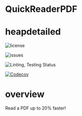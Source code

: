# QuickReaderPDF
# heapdetailed
![license](https://img.shields.io/badge/license-MIT-blue)

![issues](https://img.shields.io/github/issues/Sbhat92/QuickReaderPDF)


![Linting, Testing Status](https://github.com/your-username/your-repo-name/actions/workflows/linting-testing.yml/badge.svg?branch=main&event=push)


[![Codecov](https://codecov.io/gh/Sbhat92/QuickReaderPDF/branch/main/graph/badge.svg)](https://codecov.io/gh/Sbhat92/QuickReaderPDF)

# overview

Read a PDF up to 20% faster!
